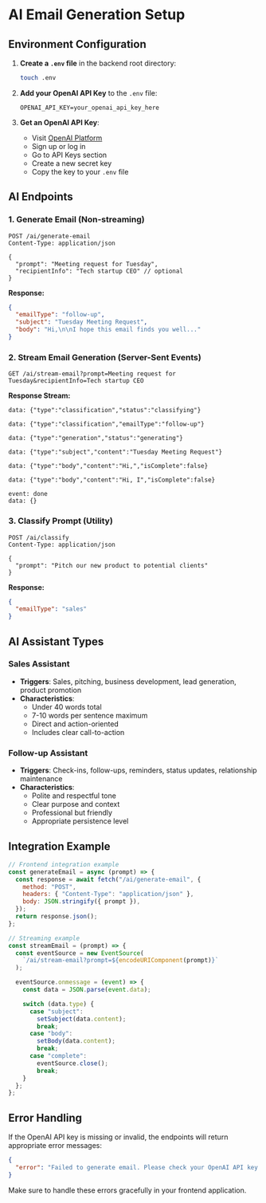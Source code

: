 # AI Email Generation Setup

## Environment Configuration

1. **Create a `.env` file** in the backend root directory:

   ```bash
   touch .env
   ```

2. **Add your OpenAI API Key** to the `.env` file:

   ```env
   OPENAI_API_KEY=your_openai_api_key_here
   ```

3. **Get an OpenAI API Key**:
   - Visit [OpenAI Platform](https://platform.openai.com/)
   - Sign up or log in
   - Go to API Keys section
   - Create a new secret key
   - Copy the key to your `.env` file

## AI Endpoints

### 1. **Generate Email (Non-streaming)**

```http
POST /ai/generate-email
Content-Type: application/json

{
  "prompt": "Meeting request for Tuesday",
  "recipientInfo": "Tech startup CEO" // optional
}
```

**Response:**

```json
{
  "emailType": "follow-up",
  "subject": "Tuesday Meeting Request",
  "body": "Hi,\n\nI hope this email finds you well..."
}
```

### 2. **Stream Email Generation (Server-Sent Events)**

```http
GET /ai/stream-email?prompt=Meeting request for Tuesday&recipientInfo=Tech startup CEO
```

**Response Stream:**

```
data: {"type":"classification","status":"classifying"}

data: {"type":"classification","emailType":"follow-up"}

data: {"type":"generation","status":"generating"}

data: {"type":"subject","content":"Tuesday Meeting Request"}

data: {"type":"body","content":"Hi,","isComplete":false}

data: {"type":"body","content":"Hi, I","isComplete":false}

event: done
data: {}
```

### 3. **Classify Prompt (Utility)**

```http
POST /ai/classify
Content-Type: application/json

{
  "prompt": "Pitch our new product to potential clients"
}
```

**Response:**

```json
{
  "emailType": "sales"
}
```

## AI Assistant Types

### **Sales Assistant**

- **Triggers**: Sales, pitching, business development, lead generation, product promotion
- **Characteristics**:
  - Under 40 words total
  - 7-10 words per sentence maximum
  - Direct and action-oriented
  - Includes clear call-to-action

### **Follow-up Assistant**

- **Triggers**: Check-ins, follow-ups, reminders, status updates, relationship maintenance
- **Characteristics**:
  - Polite and respectful tone
  - Clear purpose and context
  - Professional but friendly
  - Appropriate persistence level

## Integration Example

```javascript
// Frontend integration example
const generateEmail = async (prompt) => {
  const response = await fetch("/ai/generate-email", {
    method: "POST",
    headers: { "Content-Type": "application/json" },
    body: JSON.stringify({ prompt }),
  });
  return response.json();
};

// Streaming example
const streamEmail = (prompt) => {
  const eventSource = new EventSource(
    `/ai/stream-email?prompt=${encodeURIComponent(prompt)}`
  );

  eventSource.onmessage = (event) => {
    const data = JSON.parse(event.data);

    switch (data.type) {
      case "subject":
        setSubject(data.content);
        break;
      case "body":
        setBody(data.content);
        break;
      case "complete":
        eventSource.close();
        break;
    }
  };
};
```

## Error Handling

If the OpenAI API key is missing or invalid, the endpoints will return appropriate error messages:

```json
{
  "error": "Failed to generate email. Please check your OpenAI API key configuration."
}
```

Make sure to handle these errors gracefully in your frontend application.
